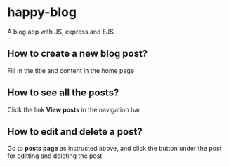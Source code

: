 # happy-blog
A blog app with JS, express and EJS.

## How to create a new blog post?
Fill in the title and content in the home page

## How to see all the posts?
Click the link **View posts** in the navigation bar

## How to edit and delete a post?
Go to **posts page** as instructed above, and click the button under the post for editting and deleting the post